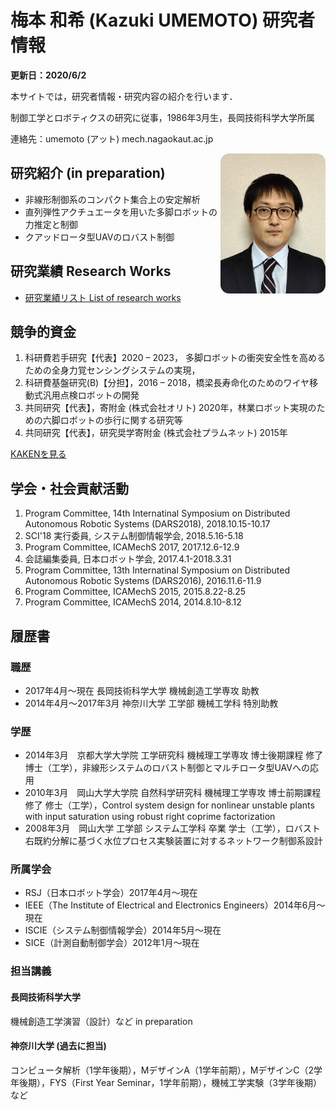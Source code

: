 # 梅本 和希 (Kazuki UMEMOTO) 研究者情報

**更新日：2020/6/2**

本サイトでは，研究者情報・研究内容の紹介を行います．

制御工学とロボティクスの研究に従事，1986年3月生，長岡技術科学大学所属

連絡先：umemoto (アット) mech.nagaokaut.ac.jp

<div style="float:right; width:fit-content;"><img src="./img/photo_ume.jpg" alt="顔写真" style="border-radius: 1em; width:12em;"></div>

## 研究紹介 (in preparation)

* 非線形制御系のコンパクト集合上の安定解析
* 直列弾性アクチュエータを用いた多脚ロボットの力推定と制御
* クアッドロータ型UAVのロバスト制御

## 研究業績 Research Works

* [研究業績リスト List of research works](./?id=researchworks)

## 競争的資金

1. 科研費若手研究【代表】2020 – 2023， 多脚ロボットの衝突安全性を高めるための全身力覚センシングシステムの実現，
1. 科研費基盤研究(B)【分担】，2016 – 2018，橋梁長寿命化のためのワイヤ移動式汎用点検ロボットの開発
1. 共同研究【代表】，寄附金 (株式会社オリト)	2020年，林業ロボット実現のための六脚ロボットの歩行に関する研究等
1. 共同研究【代表】，研究奨学寄附金 (株式会社プラムネット)	2015年

[KAKENを見る](https://nrid.nii.ac.jp/nrid/1000010734428/)

## 学会・社会貢献活動

1. Program Committee, 14th Internatinal Symposium on Distributed Autonomous Robotic Systems (DARS2018), 2018.10.15-10.17
1. SCI'18 実行委員, システム制御情報学会, 2018.5.16-5.18
1. Program Committee, ICAMechS 2017, 2017.12.6-12.9
1. 会誌編集委員, 日本ロボット学会, 2017.4.1-2018.3.31
1. Program Committee, 13th Internatinal Symposium on Distributed Autonomous Robotic Systems (DARS2016), 2016.11.6-11.9
1. Program Committee, ICAMechS 2015, 2015.8.22-8.25
1. Program Committee, ICAMechS 2014, 2014.8.10-8.12

## 履歴書

### 職歴

* 2017年4月〜現在 長岡技術科学大学 機械創造工学専攻 助教
* 2014年4月〜2017年3月 神奈川大学 工学部 機械工学科 特別助教

### 学歴

* 2014年3月　京都大学大学院 工学研究科 機械理工学専攻 博士後期課程 修了 博士（工学），非線形システムのロバスト制御とマルチロータ型UAVへの応用
* 2010年3月　岡山大学大学院 自然科学研究科 機械理工学専攻 博士前期課程 修了 修士（工学），Control system design for nonlinear unstable plants with input saturation using robust right coprime factorization
* 2008年3月　岡山大学 工学部 システム工学科 卒業 学士（工学），ロバスト右既約分解に基づく水位プロセス実験装置に対するネットワーク制御系設計

### 所属学会

* RSJ（日本ロボット学会）2017年4月〜現在
* IEEE（The Institute of Electrical and Electronics Engineers）2014年6月〜現在
* ISCIE（システム制御情報学会）2014年5月〜現在
* SICE（計測自動制御学会）2012年1月〜現在

### 担当講義

#### 長岡技術科学大学

機械創造工学演習（設計）など in preparation

#### 神奈川大学 (過去に担当)

コンピュータ解析（1学年後期），MデザインA（1学年前期），MデザインC（2学年後期），FYS（First Year Seminar，1学年前期），機械工学実験（3学年後期）など

